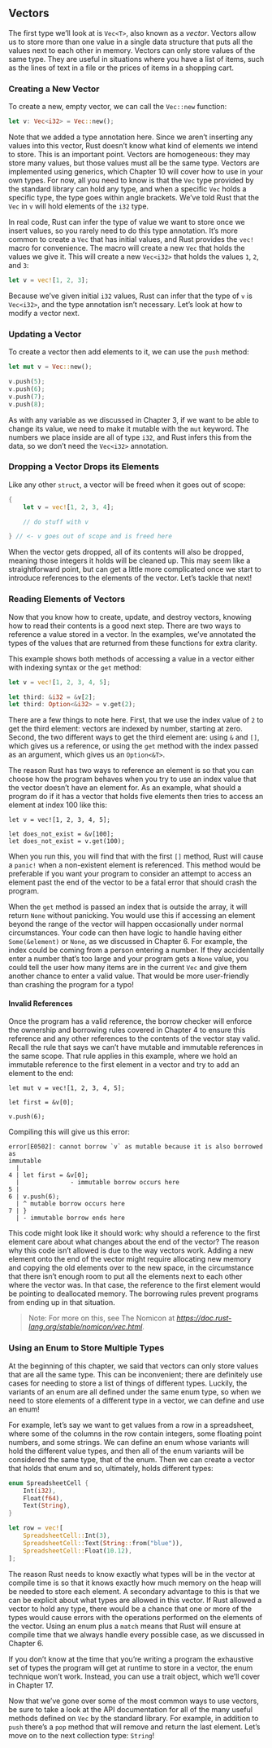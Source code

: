 ## Vectors

The first type we’ll look at is `Vec<T>`, also known as a *vector*. Vectors
allow us to store more than one value in a single data structure that puts all
the values next to each other in memory. Vectors can only store values of the
same type. They are useful in situations where you have a list of items, such
as the lines of text in a file or the prices of items in a shopping cart.

### Creating a New Vector

To create a new, empty vector, we can call the `Vec::new` function:

```rust
let v: Vec<i32> = Vec::new();
```

Note that we added a type annotation here. Since we aren’t inserting any values
into this vector, Rust doesn’t know what kind of elements we intend to store.
This is an important point. Vectors are homogeneous: they may store many
values, but those values must all be the same type. Vectors are implemented
using generics, which Chapter 10 will cover how to use in your own types. For
now, all you need to know is that the `Vec` type provided by the standard
library can hold any type, and when a specific `Vec` holds a specific type, the
type goes within angle brackets. We’ve told Rust that the `Vec` in `v` will
hold elements of the `i32` type.

In real code, Rust can infer the type of value we want to store once we insert
values, so you rarely need to do this type annotation. It’s more common to
create a `Vec` that has initial values, and Rust provides the `vec!` macro for
convenience. The macro will create a new `Vec` that holds the values we give
it. This will create a new `Vec<i32>` that holds the values `1`, `2`, and `3`:

```rust
let v = vec![1, 2, 3];
```

Because we’ve given initial `i32` values, Rust can infer that the type of `v`
is `Vec<i32>`, and the type annotation isn’t necessary. Let’s look at how to
modify a vector next.

### Updating a Vector

To create a vector then add elements to it, we can use the `push` method:

```rust
let mut v = Vec::new();

v.push(5);
v.push(6);
v.push(7);
v.push(8);
```

As with any variable as we discussed in Chapter 3, if we want to be able to
change its value, we need to make it mutable with the `mut` keyword. The
numbers we place inside are all of type `i32`, and Rust infers this from the
data, so we don’t need the `Vec<i32>` annotation.

### Dropping a Vector Drops its Elements

Like any other `struct`, a vector will be freed when it goes out of scope:

```rust
{
    let v = vec![1, 2, 3, 4];

    // do stuff with v

} // <- v goes out of scope and is freed here
```

When the vector gets dropped, all of its contents will also be dropped, meaning
those integers it holds will be cleaned up. This may seem like a
straightforward point, but can get a little more complicated once we start to
introduce references to the elements of the vector. Let’s tackle that next!

### Reading Elements of Vectors

Now that you know how to create, update, and destroy vectors, knowing how to
read their contents is a good next step. There are two ways to reference a
value stored in a vector. In the examples, we’ve annotated the types of the
values that are returned from these functions for extra clarity.

This example shows both methods of accessing a value in a vector either with
indexing syntax or the `get` method:

```rust
let v = vec![1, 2, 3, 4, 5];

let third: &i32 = &v[2];
let third: Option<&i32> = v.get(2);
```

There are a few things to note here. First, that we use the index value of `2`
to get the third element: vectors are indexed by number, starting at zero.
Second, the two different ways to get the third element are: using `&` and
`[]`, which gives us a reference, or using the `get` method with the index
passed as an argument, which gives us an `Option<&T>`.

The reason Rust has two ways to reference an element is so that you can choose
how the program behaves when you try to use an index value that the vector
doesn’t have an element for. As an example, what should a program do if it has
a vector that holds five elements then tries to access an element at index 100
like this:

```rust,should_panic
let v = vec![1, 2, 3, 4, 5];

let does_not_exist = &v[100];
let does_not_exist = v.get(100);
```

When you run this, you will find that with the first `[]` method, Rust will
cause a `panic!` when a non-existent element is referenced. This method would
be preferable if you want your program to consider an attempt to access an
element past the end of the vector to be a fatal error that should crash the
program.

When the `get` method is passed an index that is outside the array, it will
return `None` without panicking. You would use this if accessing an element
beyond the range of the vector will happen occasionally under normal
circumstances. Your code can then have logic to handle having either
`Some(&element)` or `None`, as we discussed in Chapter 6. For example, the
index could be coming from a person entering a number. If they accidentally
enter a number that’s too large and your program gets a `None` value, you could
tell the user how many items are in the current `Vec` and give them another
chance to enter a valid value. That would be more user-friendly than crashing
the program for a typo!

#### Invalid References

Once the program has a valid reference, the borrow checker will enforce the
ownership and borrowing rules covered in Chapter 4 to ensure this reference and
any other references to the contents of the vector stay valid. Recall the rule
that says we can’t have mutable and immutable references in the same scope.
That rule applies in this example, where we hold an immutable reference to the
first element in a vector and try to add an element to the end:

```rust,ignore
let mut v = vec![1, 2, 3, 4, 5];

let first = &v[0];

v.push(6);
```

Compiling this will give us this error:

```text
error[E0502]: cannot borrow `v` as mutable because it is also borrowed as
immutable
  |
4 | let first = &v[0];
  |              - immutable borrow occurs here
5 |
6 | v.push(6);
  | ^ mutable borrow occurs here
7 | }
  | - immutable borrow ends here
```

This code might look like it should work: why should a reference to the first
element care about what changes about the end of the vector? The reason why
this code isn’t allowed is due to the way vectors work. Adding a new element
onto the end of the vector might require allocating new memory and copying the
old elements over to the new space, in the circumstance that there isn’t enough
room to put all the elements next to each other where the vector was. In that
case, the reference to the first element would be pointing to deallocated
memory. The borrowing rules prevent programs from ending up in that situation.

> Note: For more on this, see The Nomicon at
*https://doc.rust-lang.org/stable/nomicon/vec.html*.

### Using an Enum to Store Multiple Types

At the beginning of this chapter, we said that vectors can only store values
that are all the same type. This can be inconvenient; there are definitely use
cases for needing to store a list of things of different types. Luckily, the
variants of an enum are all defined under the same enum type, so when we need
to store elements of a different type in a vector, we can define and use an
enum!

For example, let’s say we want to get values from a row in a spreadsheet, where
some of the columns in the row contain integers, some floating point numbers,
and some strings. We can define an enum whose variants will hold the different
value types, and then all of the enum variants will be considered the same
type, that of the enum. Then we can create a vector that holds that enum and
so, ultimately, holds different types:

```rust
enum SpreadsheetCell {
    Int(i32),
    Float(f64),
    Text(String),
}

let row = vec![
    SpreadsheetCell::Int(3),
    SpreadsheetCell::Text(String::from("blue")),
    SpreadsheetCell::Float(10.12),
];
```

The reason Rust needs to know exactly what types will be in the vector at
compile time is so that it knows exactly how much memory on the heap will be
needed to store each element. A secondary advantage to this is that we can be
explicit about what types are allowed in this vector. If Rust allowed a vector
to hold any type, there would be a chance that one or more of the types would
cause errors with the operations performed on the elements of the vector. Using
an enum plus a `match` means that Rust will ensure at compile time that we
always handle every possible case, as we discussed in Chapter 6.

If you don’t know at the time that you’re writing a program the exhaustive set
of types the program will get at runtime to store in a vector, the enum
technique won’t work. Instead, you can use a trait object, which we’ll cover in
Chapter 17.

Now that we’ve gone over some of the most common ways to use vectors, be sure
to take a look at the API documentation for all of the many useful methods
defined on `Vec` by the standard library. For example, in addition to `push`
there’s a `pop` method that will remove and return the last element. Let’s move
on to the next collection type: `String`!
